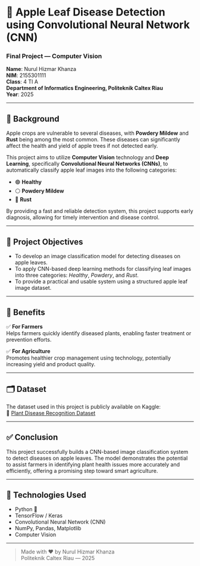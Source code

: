 # 🍏 Apple Leaf Disease Detection using Convolutional Neural Network (CNN)

### Final Project — Computer Vision  
**Name**: Nurul Hizmar Khanza  
**NIM**: 2155301111  
**Class**: 4 TI A  
**Department of Informatics Engineering, Politeknik Caltex Riau**  
**Year**: 2025

---

## 📌 Background

Apple crops are vulnerable to several diseases, with **Powdery Mildew** and **Rust** being among the most common. These diseases can significantly affect the health and yield of apple trees if not detected early.

This project aims to utilize **Computer Vision** technology and **Deep Learning**, specifically **Convolutional Neural Networks (CNNs)**, to automatically classify apple leaf images into the following categories:

- 🟢 **Healthy**  
- ⚪ **Powdery Mildew**  
- 🔴 **Rust**

By providing a fast and reliable detection system, this project supports early diagnosis, allowing for timely intervention and disease control.

---

## 🎯 Project Objectives

- To develop an image classification model for detecting diseases on apple leaves.  
- To apply CNN-based deep learning methods for classifying leaf images into three categories: *Healthy*, *Powdery*, and *Rust*.  
- To provide a practical and usable system using a structured apple leaf image dataset.

---

## 🌱 Benefits

✅ **For Farmers**  
Helps farmers quickly identify diseased plants, enabling faster treatment or prevention efforts.

✅ **For Agriculture**  
Promotes healthier crop management using technology, potentially increasing yield and product quality.

---

## 🗂️ Dataset

The dataset used in this project is publicly available on Kaggle:  
🔗 [Plant Disease Recognition Dataset](https://www.kaggle.com/datasets/rashikrahmanpritom/plant-disease-recognition-dataset)

---

## ✅ Conclusion

This project successfully builds a CNN-based image classification system to detect diseases on apple leaves. The model demonstrates the potential to assist farmers in identifying plant health issues more accurately and efficiently, offering a promising step toward smart agriculture.

---

## 🚀 Technologies Used

- Python 🐍  
- TensorFlow / Keras  
- Convolutional Neural Network (CNN)  
- NumPy, Pandas, Matplotlib  
- Computer Vision

---

> Made with ❤️ by Nurul Hizmar Khanza  
> Politeknik Caltex Riau — 2025  
